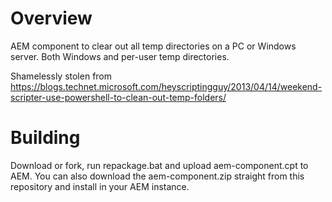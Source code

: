 # Overview #
AEM component to clear out all temp directories on a PC or Windows server. Both Windows and per-user temp directories.

Shamelessly stolen from https://blogs.technet.microsoft.com/heyscriptingguy/2013/04/14/weekend-scripter-use-powershell-to-clean-out-temp-folders/

# Building #
Download or fork, run repackage.bat and upload aem-component.cpt to AEM. You can also download the aem-component.zip straight from this repository and install in your AEM instance.
